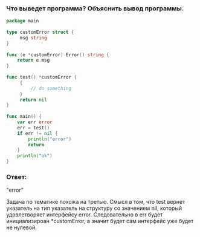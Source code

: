 ### Что выведет программа? Объяснить вывод программы.

```go
package main
 
type customError struct {
     msg string
}
 
func (e *customError) Error() string {
    return e.msg
}
 
func test() *customError {
     {
         // do something
     }
     return nil
}
 
func main() {
    var err error
    err = test()
    if err != nil {
        println("error")
        return
    }
    println("ok")
}
```


### Ответ: 

"error"

Задача по тематике похожа на третью. Смысл в том, что test вернет указатель на тип указатель на структуру со значением nil, который удовлетворяет интерфейсу error. Следовательно в err будет инициализироан *customError, а значит будет сам интерфейс уже будет не нулевой.

